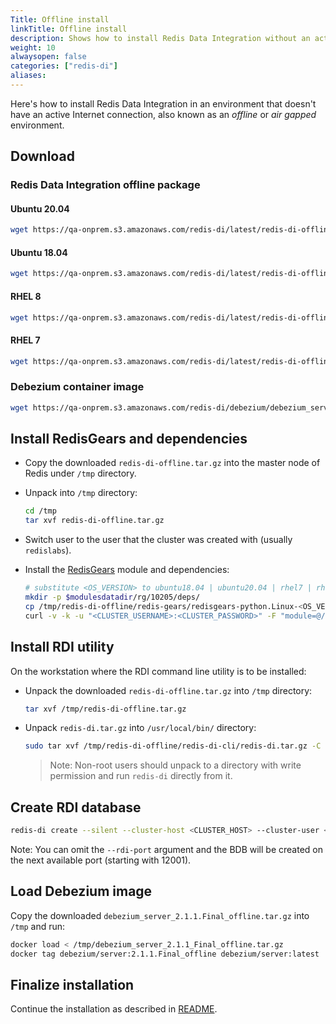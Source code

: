 ```yaml
---
Title: Offline install
linkTitle: Offline install
description: Shows how to install Redis Data Integration without an active Internet connection.
weight: 10
alwaysopen: false
categories: ["redis-di"]
aliases: 
---
```


Here's how to install Redis Data Integration in an environment that doesn't have an active Internet connection, also known as an _offline_ or _air gapped_ environment.

## Download

### Redis Data Integration offline package

#### Ubuntu 20.04

```bash
wget https://qa-onprem.s3.amazonaws.com/redis-di/latest/redis-di-offline-ubuntu20.04-latest.tar.gz -O /tmp/redis-di-offline.tar.gz
```

#### Ubuntu 18.04

```bash
wget https://qa-onprem.s3.amazonaws.com/redis-di/latest/redis-di-offline-ubuntu18.04-latest.tar.gz -O /tmp/redis-di-offline.tar.gz
```

#### RHEL 8

```bash
wget https://qa-onprem.s3.amazonaws.com/redis-di/latest/redis-di-offline-rhel8-latest.tar.gz -O /tmp/redis-di-offline.tar.gz
```

#### RHEL 7

```bash
wget https://qa-onprem.s3.amazonaws.com/redis-di/latest/redis-di-offline-rhel7-latest.tar.gz -O /tmp/redis-di-offline.tar.gz
```

### Debezium container image

```bash
wget https://qa-onprem.s3.amazonaws.com/redis-di/debezium/debezium_server_{{ site.debezium_server_version }}_offline.tar.gz
```

## Install RedisGears and dependencies

- Copy the downloaded `redis-di-offline.tar.gz` into the master node of Redis under `/tmp` directory.

- Unpack into `/tmp` directory:

  ```bash
  cd /tmp
  tar xvf redis-di-offline.tar.gz
  ```

- Switch user to the user that the cluster was created with (usually `redislabs`).

- Install the [RedisGears](https://redis.com/modules/redis-gears/) module and dependencies:

  ```bash
  # substitute <OS_VERSION> to ubuntu18.04 | ubuntu20.04 | rhel7 | rhel8
  mkdir -p $modulesdatadir/rg/10205/deps/
  cp /tmp/redis-di-offline/redis-gears/redisgears-python.Linux-<OS_VERSION>-x86_64.{{ site.redis_gears_min_version }}.tgz $modulesdatadir/rg/10205/deps/
  curl -v -k -u "<CLUSTER_USERNAME>:<CLUSTER_PASSWORD>" -F "module=@/tmp/redis-di-offline/redis-gears/redisgears_python.Linux-<OS_VERSION>-x86_64.{{ site.redis_gears_min_version }}.zip" https://localhost:9443/v2/modules
  ```

## Install RDI utility

On the workstation where the RDI command line utility is to be installed:

- Unpack the downloaded `redis-di-offline.tar.gz` into `/tmp` directory:

  ```bash
  tar xvf /tmp/redis-di-offline.tar.gz
  ```

- Unpack `redis-di.tar.gz` into `/usr/local/bin/` directory:

  ```bash
  sudo tar xvf /tmp/redis-di-offline/redis-di-cli/redis-di.tar.gz -C /usr/local/bin/
  ```

  > Note: Non-root users should unpack to a directory with write permission and run `redis-di` directly from it.

## Create RDI database

```bash
redis-di create --silent --cluster-host <CLUSTER_HOST> --cluster-user <CLUSTER_USER> --cluster-password <CLUSTER_PASSWORD> --rdi-port <RC_PORT> --rdi-password <RC_PASSWORD>
```

Note: You can omit the `--rdi-port` argument and the BDB will be created on the next available port (starting with 12001).

## Load Debezium image

Copy the downloaded `debezium_server_2.1.1.Final_offline.tar.gz` into `/tmp` and run:

```bash
docker load < /tmp/debezium_server_2.1.1_Final_offline.tar.gz
docker tag debezium/server:2.1.1.Final_offline debezium/server:latest
```

## Finalize installation

Continue the installation as described in [README](../index.md#scaffold-configuration-files).
